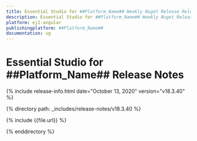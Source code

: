 ```yaml
---
title: Essential Studio for ##Platform_Name## Weekly Nuget Release Release Notes  
description: Essential Studio for ##Platform_Name## Weekly Nuget Release Release Notes  
platform: ej2-angular
publishingplatform: ##Platform_Name##
documentation: ug
---
```


# Essential Studio for  ##Platform_Name##  Release Notes  

{% include release-info.html date="October 13, 2020"   version="v18.3.40"  %} 

{% directory path: _includes/release-notes/v18.3.40 %}

{% include {{file.url}} %}

{% enddirectory %}
